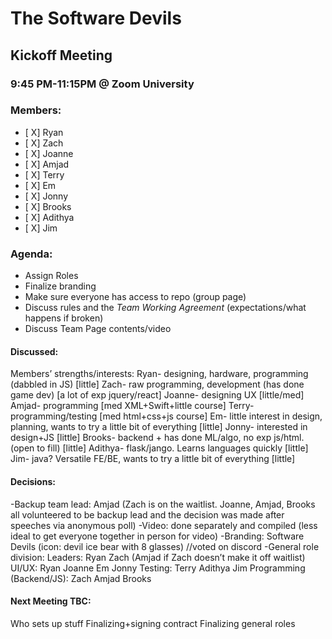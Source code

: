 # The Software Devils
## Kickoff Meeting
### 9:45 PM-11:15PM @ Zoom University

### Members:
- [ X] Ryan
- [ X] Zach
- [ X] Joanne
- [ X] Amjad
- [ X] Terry
- [ X] Em
- [ X] Jonny
- [ X] Brooks
- [ X] Adithya
- [ X] Jim

### Agenda:
- Assign Roles
- Finalize branding
- Make sure everyone has access to repo (group page)
- Discuss rules and the *Team Working Agreement* (expectations/what happens if broken)
- Discuss Team Page contents/video

#### Discussed:
Members’ strengths/interests:
Ryan- designing, hardware, programming (dabbled in JS) [little]
Zach- raw programming, development (has done game dev) [a lot of exp jquery/react]
Joanne- designing UX [little/med]
Amjad- programming [med XML+Swift+little course]
Terry- programming/testing [med html+css+js course]
Em- little interest in design, planning, wants to try a little bit of everything [little]
Jonny- interested in design+JS [little]
Brooks- backend + has done ML/algo, no exp js/html. (open to fill) [little]
Adithya- flask/jango. Learns languages quickly [little]
Jim- java? Versatile FE/BE, wants to try a little bit of everything [little]

#### Decisions: 
-Backup team lead: Amjad (Zach is on the waitlist. Joanne, Amjad, Brooks all volunteered to be backup lead and the decision was made after speeches via anonymous poll)
-Video: done separately and compiled (less ideal to get everyone together in person for video)
-Branding: Software Devils (icon: devil ice bear with 8 glasses) //voted on discord
-General role division: 
Leaders: Ryan Zach (Amjad if Zach doesn’t make it off waitlist)
UI/UX: Ryan Joanne Em Jonny 
Testing: Terry Adithya Jim Programming 
(Backend/JS): Zach Amjad Brooks



#### Next Meeting TBC:
Who sets up stuff
Finalizing+signing contract
Finalizing general roles
